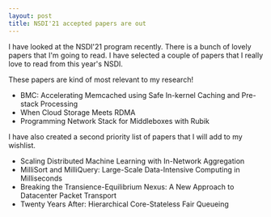 ```yaml
---
layout: post
title: NSDI'21 accepted papers are out
---
```


I have looked at the NSDI'21 program recently. There is a bunch of lovely papers that I'm going to read. I have selected a couple of papers that I really love to read from this year's NSDI.

These papers are kind of most relevant to my research!

- BMC: Accelerating Memcached using Safe In-kernel Caching and Pre-stack Processing
- When Cloud Storage Meets RDMA
- Programming Network Stack for Middleboxes with Rubik 

I have also created a second priority list of papers that I will add to my wishlist.

- Scaling Distributed Machine Learning with In-Network Aggregation
- MilliSort and MilliQuery: Large-Scale Data-Intensive Computing in Milliseconds
- Breaking the Transience-Equilibrium Nexus: A New Approach to Datacenter Packet Transport
- Twenty Years After: Hierarchical Core-Stateless Fair Queueing
